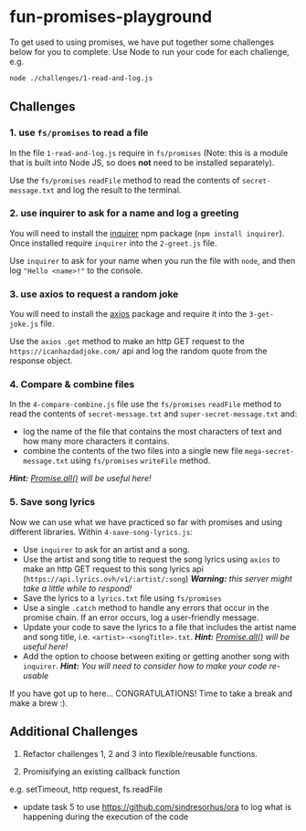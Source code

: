 # fun-promises-playground

To get used to using promises, we have put together some challenges below for you to complete. Use Node to run your code for each challenge, e.g.

```bash
node ./challenges/1-read-and-log.js
```

## Challenges

### 1. use `fs/promises` to read a file

In the file `1-read-and-log.js` require in `fs/promises` (Note: this is a module that is built into Node JS, so does **not** need to be installed separately).

Use the `fs/promises` `readFile` method to read the contents of `secret-message.txt` and log the result to the terminal.

### 2. use inquirer to ask for a name and log a greeting

You will need to install the [inquirer](https://github.com/SBoudrias/Inquirer.js#installation) npm package (`npm install inquirer`). Once installed require `inquirer` into the `2-greet.js` file.

Use `inquirer` to ask for your name when you run the file with `node`, and then log `"Hello <name>!"` to the console.

### 3. use axios to request a random joke

You will need to install the [axios](https://github.com/axios/axios#example) package and require it into the `3-get-joke.js` file.

Use the `axios` `.get` method to make an http GET request to the `https://icanhazdadjoke.com/` api and log the random quote from the response object.

### 4. Compare & combine files

In the `4-compare-combine.js` file use the `fs/promises` `readFile` method to read the contents of `secret-message.txt` and `super-secret-message.txt` and:

- log the name of the file that contains the most characters of text and how many more characters it contains.
- combine the contents of the two files into a single new file `mega-secret-message.txt` using `fs/promises` `writeFile` method.

_**Hint:** [Promise.all()](https://developer.mozilla.org/en-US/docs/Web/JavaScript/Reference/Global_Objects/Promise/all) will be useful here!_

### 5. Save song lyrics

Now we can use what we have practiced so far with promises and using different libraries. Within `4-save-song-lyrics.js`:

- Use `inquirer` to ask for an artist and a song.
- Use the artist and song title to request the song lyrics using `axios` to make an http GET request to this song lyrics api (`https://api.lyrics.ovh/v1/:artist/:song`) _**Warning:** this server might take a little while to respond!_
- Save the lyrics to a `lyrics.txt` file using `fs/promises`
- Use a single `.catch` method to handle any errors that occur in the promise chain. If an error occurs, log a user-friendly message.
- Update your code to save the lyrics to a file that includes the artist name and song title, i.e. `<artist>-<songTitle>.txt`. _**Hint:** [Promise.all()](https://developer.mozilla.org/en-US/docs/Web/JavaScript/Reference/Global_Objects/Promise/all) will be useful here!_
- Add the option to choose between exiting or getting another song with `inquirer`. _**Hint:** You will need to consider how to make your code re-usable_

If you have got up to here... CONGRATULATIONS! Time to take a break and make a brew :).

## Additional Challenges

1. Refactor challenges 1, 2 and 3 into flexible/reusable functions.

2. Promisifying an existing callback function

e.g. setTimeout, http request, fs.readFile

- update task 5 to use https://github.com/sindresorhus/ora to log what is happening during the execution of the code
